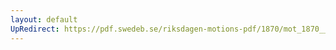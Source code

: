 ```yaml
---
layout: default
UpRedirect: https://pdf.swedeb.se/riksdagen-motions-pdf/1870/mot_1870__ak__00193/mot_1870__ak__00193_002.pdf
---
```

